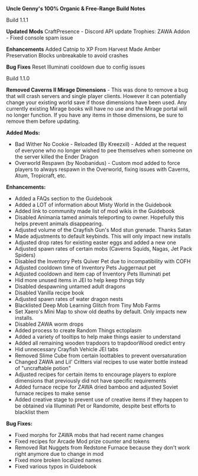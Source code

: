 **Uncle Genny's 100% Organic & Free-Range Build Notes**

Build 1.1.1

**Updated Mods**
CraftPresence - Discord API update
Trophies: ZAWA Addon - Fixed console spam issue

**Enhancements**
Added Catnip to XP From Harvest
Made Amber Preservation Blocks unbreakable to avoid crashes

**Bug Fixes**
Reset Illuminati cooldown due to config issues


Build 1.1.0

**Removed Caverns II Mirage Dimensions** - This was done to remove a bug that will crash servers and single player clients. However it can potentially change your existing world save if those dimensions have been used. Any currently existing Mirage books will have no use and the Mirage portal will no longer function. If you have any items in those dimensions, be sure to remove them before updating.

**Added Mods:**

* Bad Wither No Cookie - Reloaded (By Kreezxil) - Added at the request of everyone who no longer wished to pee themselves when someone on the server killed the Ender Dragon
* Overworld Respawn (by Noobanidus) - Custom mod added to force players to always respawn in the Overworld, fixing issues with Caverns, Atum, Tropicraft, etc.

**Enhancements:**

* Added a FAQs section to the Guidebook
* Added a LOT of information about Misty World in the Guidebook
* Added link to community made list of mod wikis in the Guidebook
* Disabled Animania tamed animals teleporting to owner. Hopefully this helps prevent animals disappearing.
* Adjusted volume of the Crayfish Gun's Mod stun grenade. Thanks Satan
* Made adjustments to default keybinds. This will only impact new installs
* Adjusted drop rates for existing easter eggs and added a new one
* Adjusted spawn rates of certain mobs (Caverns Squids, Nagas, Jet Pack Spiders)
* Disabled the Inventory Pets Quiver Pet due to incompatibility with COFH
* Adjusted cooldown time of Inventory Pets Juggernaut pet
* Adjusted cooldown and item cap of Inventory Pets Illuminati pet
* Hid more unused items in JEI to help keep things tidy
* Disabled despawning untamed adult dragons
* Disabled Vanilla recipe book
* Adjusted spawn rates of water dragon nests
* Blacklisted Deep Mob Learning Glitch from Tiny Mob Farms
* Set Xaero's Mini Map to show old deaths by default. Only impacts new installs.
* Disabled ZAWA worm drops
* Added process to create Random Things ectoplasm
* Added a variety of tooltips to help make things easier to understand
* Added all remaining wooden trapdoors to trapdoorWood oredict entry
* Hid unnecessary Crayfish Vehicle JEI tabs
* Removed Slime Cube from certain loottables to prevent oversaturation
* Changed ZAWA and Lil' Critters vial recipes to use water bottle instead of "uncraftable potion"
* Adjusted recipes for certain items to encourage players to explore dimensions that previously did not have specific requirements
* Added furnace recipe for ZAWA dried bamboo and adjusted Soviet furnace recipes to make sense
* Added creative stage to prevent use of creative items if they happen to be obtained via Illuminati Pet or Randomite, despite best efforts to blacklist them

**Bug Fixes:**

* Fixed morphs for ZAWA mobs that had recent name changes
* Fixed recipes for Arcade Mod prize counter and tokens
* Removed Rat Nuggets from Redstone Furnace because they don't work right anymore due to change in mod
* Fixed more broken localized names
* Fixed various typos in Guidebook
